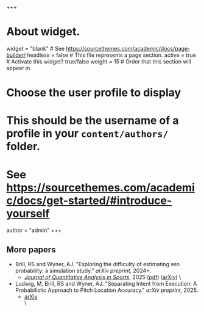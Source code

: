 +++
# About widget.
widget = "blank"  # See https://sourcethemes.com/academic/docs/page-builder/
headless = false  # This file represents a page section.
active = true  # Activate this widget? true/false
weight = 15  # Order that this section will appear in.

# Choose the user profile to display
# This should be the username of a profile in your `content/authors/` folder.
# See https://sourcethemes.com/academic/docs/get-started/#introduce-yourself
author = "admin"
+++

## More papers

* Brill, RS and Wyner, AJ. "Exploring the difficulty of estimating win probability: a simulation study." _arXiv preprint_, 2024+.
    * [_Journal of Quantitative Analysis in Sports_](), 2025 ([pdf]()) ([arXiv](ttps://arxiv.org/abs/2406.16171)) 
\
* Ludwig, M, Brill, RS and Wyner, AJ. "Separating Intent from Execution: A Probabilistic Approach to Pitch Location Accuracy." _arXiv preprint_, 2025.
    * [arXiv](https://arxiv.org/abs/2508.19184)      
\

<!---
* Brill, RS, Wyner, AJ, and Barnett, IJ. "Entropy-based strategies for multi-bracket pools." _Entropy_, 2024.
    * [Entropy](https://www.mdpi.com/1099-4300/26/8/615)      
    * [arXiv](https://arxiv.org/abs/2308.14339)      
\
* Brill, RS and Wyner, AJ. "Exploring the difficulty of estimating win probability: a simulation study." _arXiv preprint_, 2024+.
    * [arXiv](https://arxiv.org/abs/2406.16171)      
\
* Brill, RS, Yee, R, Deshpande, SK, Wyner, AJ. "Moving from Machine Learning to Statistics: the case of Expected Points in American football."" _arXiv preprint_, 2024+.
    * [arXiv](https://arxiv.org/abs/2409.04889)      
\
--->






